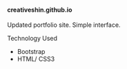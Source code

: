 #### creativeshin.github.io
Updated portfolio site. Simple interface.

Technology Used 
* Bootstrap
* HTML/ CSS3
